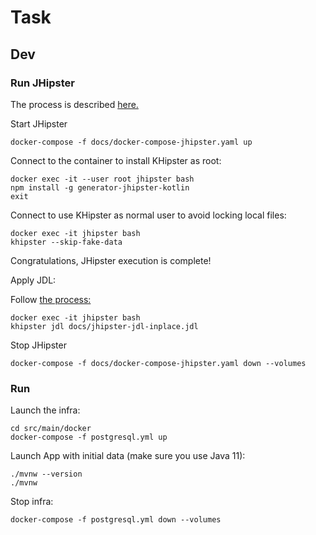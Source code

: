 # Task

## Dev

### Run JHipster

The process is described [here.](https://www.jhipster.tech/installation/#docker-installation-for-advanced-users-only)

Start JHipster

    docker-compose -f docs/docker-compose-jhipster.yaml up

Connect to the container to install KHipster as root:

    docker exec -it --user root jhipster bash
    npm install -g generator-jhipster-kotlin
    exit

Connect to use KHipster as normal user to avoid locking local files:

    docker exec -it jhipster bash
    khipster --skip-fake-data

Congratulations, JHipster execution is complete!

Apply JDL:

Follow [the process:](https://www.jhipster.tech/creating-an-entity/#jhipster-uml-and-jdl-studio)

    docker exec -it jhipster bash
    khipster jdl docs/jhipster-jdl-inplace.jdl


Stop JHipster

    docker-compose -f docs/docker-compose-jhipster.yaml down --volumes

### Run

Launch the infra:

    cd src/main/docker
    docker-compose -f postgresql.yml up

Launch App with initial data (make sure you use Java 11):

    ./mvnw --version
    ./mvnw

Stop infra:

    docker-compose -f postgresql.yml down --volumes






